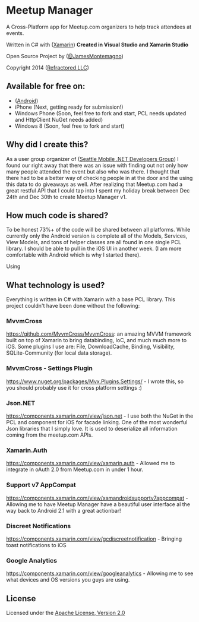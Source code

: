 Meetup Manager
===========

A Cross-Platform app for Meetup.com organizers to help track attendees at events.

Written in C# with ([Xamarin](http://www.xamarin.com))  **Created in Visual Studio and Xamarin Studio**

Open Source Project by ([@JamesMontemagno](http://www.twitter.com/jamesmontemagno)) 

Copyright 2014 ([Refractored LLC](http://www.refractored.com))

## Available for free on:
* ([Android](https://play.google.com/store/apps/details?id=com.refractored.meetupmanager))
* iPhone (Next, getting ready for submission!)
* Windows Phone (Soon, feel free to fork and start, PCL needs updated and HttpClient NuGet needs added)
* Windows 8 (Soon, feel free to fork and start)


## Why did I create this?
As a user group organizer of ([Seattle Mobile .NET Developers Group](http://www.meetup.com/SeattleMobileDevelopers/)) I found our right away that there was an issue with finding out not only how many people attended the event but also who was there. I thought that there had to be a better way of checking people in at the door and the using this data to do giveaways as well. After realizing that Meetup.com had a great restful API that I could tap into I spent my holiday break between Dec 24th and Dec 30th to create Meetup Manager v1.

## How much code is shared?
To be honest 73%+ of the code will be shared between all platforms. While currently only the Android version is complete all of the Models, Services, View Models, and tons of helper classes are all found in one single PCL library. I should be able to pull in the iOS UI in another week. (I am more comfortable with Android which is why I started there).

Using 

## What technology is used?
Everything is written in C# with Xamarin with a base PCL library. This project couldn't have been done without the following:

### MvvmCross 
https://github.com/MvvmCross/MvvmCross: an amazing MVVM framework built on top of Xamarin to bring databinding, IoC, and much much more to iOS. Some plugins I use are: File, DownloadCache, Binding, Visibility, SQLite-Community (for local data storage).

### MvvmCross - Settings Plugin
https://www.nuget.org/packages/Mvx.Plugins.Settings/ - I wrote this, so you should probably use it for cross platform settings :)

### Json.NET
https://components.xamarin.com/view/json.net - I use both the NuGet in the PCL and component for iOS for facade linking. One of the most wonderful Json libraries that I simply love. It is used to deserialize all information coming from the meetup.com APIs.

### Xamarin.Auth
https://components.xamarin.com/view/xamarin.auth - Allowed me to integrate in oAuth 2.0 from Meetup.com in under 1 hour. 

### Support v7 AppCompat
https://components.xamarin.com/view/xamandroidsupportv7appcompat - Allowing me to have Meetup Manager have a beautiful user interface al the way back to Android 2.1 with a great actionbar!

### Discreet Notifications
https://components.xamarin.com/view/gcdiscreetnotification - Bringing toast notifications to iOS

### Google Analytics
https://components.xamarin.com/view/googleanalytics - Allowing me to see what devices and OS versions you guys are using.


## License
Licensed under the [Apache License, Version 2.0](http://www.apache.org/licenses/LICENSE-2.0.html)
